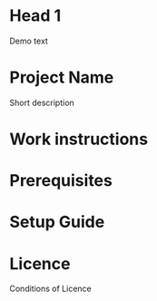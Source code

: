 # Head 1
Demo text

# Project Name
Short description

# Work instructions

# Prerequisites


# Setup Guide

# Licence
Conditions of Licence
